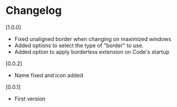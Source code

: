 # Changelog

[1.0.0]
- Fixed unaligned border when changing on maximized windows
- Added options to select the type of "border" to use.
- Added option to apply borderless extension on Code's startup

[0.0.2]
- Name fixed and icon added

[0.0.1]
- First version